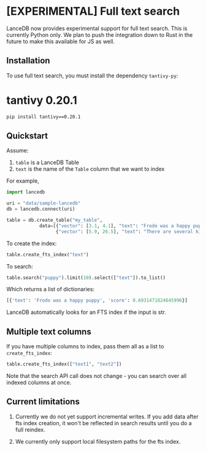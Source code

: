 # [EXPERIMENTAL] Full text search

LanceDB now provides experimental support for full text search.
This is currently Python only. We plan to push the integration down to Rust in the future
to make this available for JS as well.

## Installation

To use full text search, you must install the dependency `tantivy-py`:

# tantivy 0.20.1
```sh
pip install tantivy==0.20.1
```


## Quickstart

Assume:
1. `table` is a LanceDB Table
2. `text` is the name of the `Table` column that we want to index

For example,

```python
import lancedb

uri = "data/sample-lancedb"
db = lancedb.connect(uri)

table = db.create_table("my_table",
            data=[{"vector": [3.1, 4.1], "text": "Frodo was a happy puppy"},
                  {"vector": [5.9, 26.5], "text": "There are several kittens playing"}])

```

To create the index:

```python
table.create_fts_index("text")
```

To search:

```python
table.search("puppy").limit(10).select(["text"]).to_list()
```

Which returns a list of dictionaries:

```python
[{'text': 'Frodo was a happy puppy', 'score': 0.6931471824645996}]
```

LanceDB automatically looks for an FTS index if the input is str.

## Multiple text columns

If you have multiple columns to index, pass them all as a list to `create_fts_index`:

```python
table.create_fts_index(["text1", "text2"])
```

Note that the search API call does not change - you can search over all indexed columns at once.

## Current limitations

1. Currently we do not yet support incremental writes.
If you add data after fts index creation, it won't be reflected
in search results until you do a full reindex.

2. We currently only support local filesystem paths for the fts index.